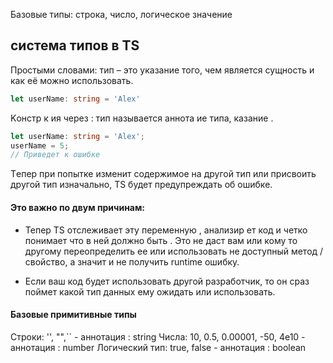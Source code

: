 
Базовые типы: строка, число, логическое значение

## система типов в TS

Простыми словами: тип – это указание того, чем является сущность и как её можно использовать.
```ts
let userName: string = 'Alex'
```

Kонстр к ия через : тип называется аннота ие типа, казание .

```ts
let userName: string = 'Alex';
userName = 5;
// Приведет к ошибке
```

Tепер при попытке изменит содержимое на другой тип или присвоить другой тип изначально, TS
будет предупреждать  об  ошибке.

#### Это важно по двум причинам:

- Тепер TS отслеживает эту переменную , анализир ет код и четко понимает что в ней должно быть . Это не даст вам или кому то другому переопределить ее или использовать не доступный метод / свойство, а значит и не получить runtime ошибку.

- Если ваш код будет использовать другой разработчик, то он сраз поймет какой тип данных ему ожидать или использовать.

#### Базовые примитивные типы

Строки: '', "",\`\`  - аннотация : string
Числа: 10, 0.5, 0.00001, -50, 4e10 - аннотация : number
Логический тип: true, false - аннотация : boolean